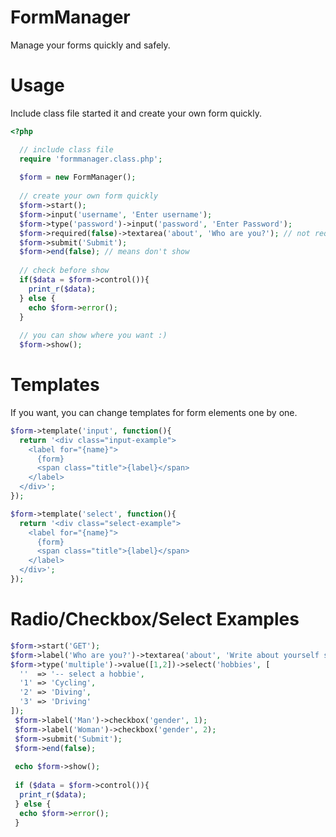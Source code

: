 # FormManager
Manage your forms quickly and safely.

Usage
====================
Include class file started it and create your own form quickly.

```php
<?php

  // include class file
  require 'formmanager.class.php';
  
  $form = new FormManager();
  
  // create your own form quickly
  $form->start();
  $form->input('username', 'Enter username');
  $form->type('password')->input('password', 'Enter Password');
  $form->required(false)->textarea('about', 'Who are you?'); // not required
  $form->submit('Submit');
  $form->end(false); // means don't show
  
  // check before show
  if($data = $form->control()){
    print_r($data);
  } else {
    echo $form->error();
  }
  
  // you can show where you want :)
  $form->show();
```

Templates
====================
If you want, you can change templates for form elements one by one.

```php
$form->template('input', function(){
  return '<div class="input-example">
    <label for="{name}">
      {form}
      <span class="title">{label}</span>
    </label>
  </div>';
});

$form->template('select', function(){
  return '<div class="select-example">
    <label for="{name}">
      {form}
      <span class="title">{label}</span>
    </label>
  </div>';
});
```

Radio/Checkbox/Select Examples
====================
```php
$form->start('GET');
$form->label('Who are you?')->textarea('about', 'Write about yourself something');
$form->type('multiple')->value([1,2])->select('hobbies', [
  ''  => '-- select a hobbie',
  '1' => 'Cycling',
  '2' => 'Diving',
  '3' => 'Driving'
]);
 $form->label('Man')->checkbox('gender', 1);
 $form->label('Woman')->checkbox('gender', 2);
 $form->submit('Submit');
 $form->end(false);
 
 echo $form->show();
 
 if ($data = $form->control()){
  print_r($data);
 } else {
  echo $form->error();
 }
```

